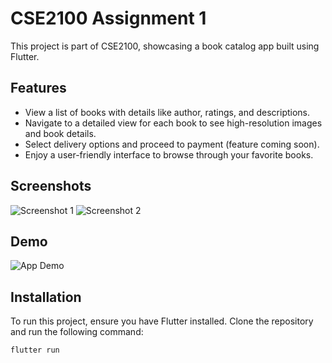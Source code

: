 # CSE2100 Assignment 1

This project is part of CSE2100, showcasing a book catalog app built using Flutter.

## Features

- View a list of books with details like author, ratings, and descriptions.
- Navigate to a detailed view for each book to see high-resolution images and book details.
- Select delivery options and proceed to payment (feature coming soon).
- Enjoy a user-friendly interface to browse through your favorite books.

## Screenshots

![Screenshot 1](screenshot1.png)
![Screenshot 2](screenshot2.png)

## Demo

![App Demo](app_demo.gif)

## Installation

To run this project, ensure you have Flutter installed. Clone the repository and run the following command:

```bash
flutter run
